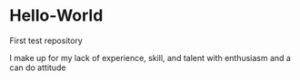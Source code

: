 # Hello-World
First test repository


I make up for my lack of experience, skill, and talent with enthusiasm and a can do attitude
